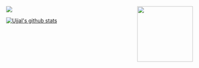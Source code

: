 <!-- ### <img align='right' src="https://media.giphy.com/media/fwbZnTftCXVocKzfxR/giphy.gif" width="280"> -->

### <img align='right' src="https://media.giphy.com/media/M9gbBd9nbDrOTu1Mqx/giphy.gif" width="150">

![](https://komarev.com/ghpvc/?username=ujjalacharya&color=f95378)

[![Ujjal's github stats](https://github-readme-stats.vercel.app/api?username=ujjalacharya&show_icons=true&theme=radical&hide=contribs)](https://instagram.com/acharya.uzzol)
